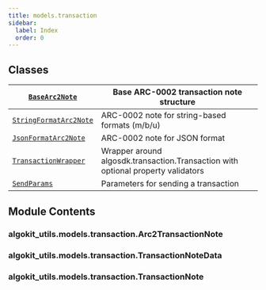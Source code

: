 ```yaml
---
title: models.transaction
sidebar:
  label: Index
  order: 0
---
```


## Classes

| [`BaseArc2Note`](BaseArc2Note.md#algokit_utils.models.transaction.BaseArc2Note)                         | Base ARC-0002 transaction note structure                                         |
| ------------------------------------------------------------------------------------------------------- | -------------------------------------------------------------------------------- |
| [`StringFormatArc2Note`](StringFormatArc2Note.md#algokit_utils.models.transaction.StringFormatArc2Note) | ARC-0002 note for string-based formats (m/b/u)                                   |
| [`JsonFormatArc2Note`](JsonFormatArc2Note.md#algokit_utils.models.transaction.JsonFormatArc2Note)       | ARC-0002 note for JSON format                                                    |
| [`TransactionWrapper`](TransactionWrapper.md#algokit_utils.models.transaction.TransactionWrapper)       | Wrapper around algosdk.transaction.Transaction with optional property validators |
| [`SendParams`](SendParams.md#algokit_utils.models.transaction.SendParams)                               | Parameters for sending a transaction                                             |

## Module Contents

### algokit_utils.models.transaction.Arc2TransactionNote

### algokit_utils.models.transaction.TransactionNoteData

### algokit_utils.models.transaction.TransactionNote
